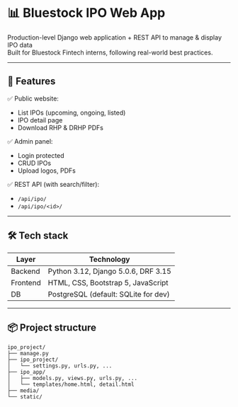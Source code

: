 # 📊 Bluestock IPO Web App

Production-level Django web application + REST API to manage & display IPO data  
Built for Bluestock Fintech interns, following real-world best practices.

---

## 🚀 **Features**
✅ Public website:
- List IPOs (upcoming, ongoing, listed)
- IPO detail page
- Download RHP & DRHP PDFs

✅ Admin panel:
- Login protected
- CRUD IPOs
- Upload logos, PDFs

✅ REST API (with search/filter):
- `/api/ipo/`
- `/api/ipo/<id>/`

---

## 🛠 **Tech stack**
| Layer     | Technology                           |
|----------|--------------------------------------|
| Backend  | Python 3.12, Django 5.0.6, DRF 3.15  |
| Frontend | HTML, CSS, Bootstrap 5, JavaScript   |
| DB       | PostgreSQL (default: SQLite for dev) |

---

## 📦 **Project structure**
```plaintext
ipo_project/
├── manage.py
├── ipo_project/
│   └── settings.py, urls.py, ...
├── ipo_app/
│   ├── models.py, views.py, urls.py, ...
│   └── templates/home.html, detail.html
├── media/
└── static/
